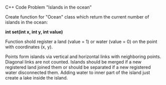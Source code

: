 C++ Code Problem
"Islands in the ocean"

Create function for "Ocean" class which return the current number of islands in the ocean:

**int set(int x, int y, int value)**

Function shold register a land (value = 1) or water (value = 0) on the point with coordinates (x, y).

Points form islands via vertical and horizontal links with neighboring points. Diagonal links are not counted.
Islands should be merged if a new registered land joined them or should be separated if a new registered water disconnected them.
Adding water to inner part of the island just create a lake inside the island.


